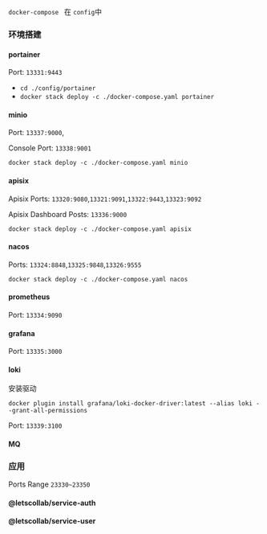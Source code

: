 `docker-compose ` 在 `config`中

### 环境搭建

#### portainer

Port: `13331:9443`

- `cd ./config/portainer`
- `docker stack deploy -c ./docker-compose.yaml portainer`

#### minio

Port: `13337:9000`,

Console Port: `13338:9001`

`docker stack deploy -c ./docker-compose.yaml minio`

#### apisix

Apisix Ports: `13320:9080`,`13321:9091`,`13322:9443`,`13323:9092`

Apisix Dashboard Posts: `13336:9000`

`docker stack deploy -c ./docker-compose.yaml apisix`

#### nacos

Ports: `13324:8848`,`13325:9848`,`13326:9555`

`docker stack deploy -c ./docker-compose.yaml nacos`

#### prometheus

Port: `13334:9090`

#### grafana

Port: `13335:3000`

#### loki

安装驱动

`docker plugin install grafana/loki-docker-driver:latest --alias loki --grant-all-permissions`

Port: `13339:3100`

#### MQ

### 应用

Ports Range `23330~23350`

#### @letscollab/service-auth

#### @letscollab/service-user
